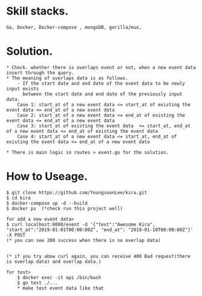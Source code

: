 # Skill stacks.  
    Go, Docker, Docker-compose , mongoDB, gorilla/mux, 

# Solution.  
    * Check. whether there is overlaps event or not, when a new event data insert through the query.
    * The meaning of overlaps data is as follows.
        - If the start date and end date of the event data to be newly input exists  
          between the start date and end date of the previously input data.  
        Case 1: start_at of a new event data <= start_at of existing the event data <= end_at of a new event data  
        Case 2: start_at of a new event data <= end_at of existing the event data <= end_at of a new event data  
        Case 3: start_at of existing the event data  <= start_at, end_at of a new event data <= end_at of existing the event data  
        Case 4: start_at of a new event data <= start_at, end_at of existing the event data <= end_at of a new event data  

    * There is main logic in routes > event.go for the solution.  

# How to Useage.  
    $ git clone https://github.com/YoungsoonLee/kira.git  
    $ cd kira
    $ docker-compose up -d --build
    $ docker ps  (*check run this project well)

    for add a new event data> 
    $ curl localhost:8080/event -d '{"text":"Awesome Kira", "start_at":"2019-01-01T00:00:00Z", "end_at": "2019-01-10T00:00:00Z"}' -X POST  
    (* you can see 200 success when there is no overlap data)  


    (* if you try abow curl again, you can receive 400 Bad request(there is overlap data) and overlap data.)  

    for test> 
        $ docker exec -it api /bin/bash
        $ go test ./...  
        * make test event data like that  

